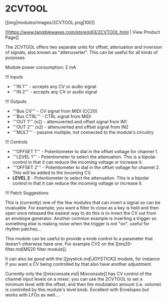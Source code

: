 # 2CVTOOL

[[img|modules/images/2CVTOOL.png|100]]

[[https://www.tangiblewaves.com/store/p93/2CVTOOL.html | View Product Page]]

The 2CVTOOL offers two separate units for offset, attenuation and inversion of signals, also known as "attenuverter". This can be useful for all kinds of purposes.

Module power consumption: 2 mA

!!! Inputs
* '''IN 1''' - accepts any CV or audio signal
* '''IN 2''' - accepts any CV or audio signal

!!! Outputs
* '''Bus CV''' - CV signal from MIDI (CC20)
* '''Bus CTRL''' - CTRL signal from MIDI
* '''OUT 1''' (x2) - attenuverted and offset signal from IN1
* '''OUT 2''' (x2) - attenuverted and offset signal from IN2
* '''MULT''' - passive multiple, not connected to the module's circuitry

!!! Controls
* '''OFFSET 1''' - Potentiometer to dial in the offset voltage for channel 1.
* '''LEVEL 1''' - Potentiometer to select the attenuation. This is a bipolar control in that it can reduce the incoming voltage or increase it.
* '''OFFSET 2''' - Potentiometer to dial in the offset voltage for channel 2. This will be added to the incoming CV.
* **LEVEL 2** - Potentiometer to select the attenuation. This is a bipolar control in that it can reduce the incoming voltage or increase it.

!!! Patch Suggestions

This is (currently) one of the few modules that can invert a signal so can be invaluable. For example; you want a filter to close as a key is held and then open once released the easiest way to do this is to invert the CV out from an envelope generator. Another common example is inverting a trigger so something else is making noise when the trigger is not "on", useful for rhythm patches...

This module can be useful to provide a knob control to a parameter that doesn't otherwise have one. For example CV2 on the [[ms20-filter.md|MS20 filter module]].

It can also be good with the [[joystick.md|JOYSTICK]] module, for instance if you want a CV being controlled by that also have another adjustment.

Currently only the [[mixconsole.md| Mixconsole]] has CV control of the channel input levels on a mixer; you can use the 2CVTOOL to set a minimum level with the offset, and then the modulation amount (i.e. volume) is controlled by this module's level knob. Excellent with Envelopes but works with LFOs as well....
